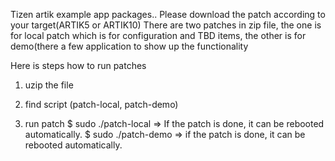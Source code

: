 Tizen artik example app packages..
Please download the patch according to your target(ARTIK5 or ARTIK10)
There are two patches in zip file, the one is for local patch which is for configuration and TBD items, 
the other is for demo(there a few application to show up the functionality

Here is steps how to run patches
1) uzip the file 

2) find script (patch-local, patch-demo)

3) run patch
 $ sudo ./patch-local
=> If the patch is done, it can be rebooted automatically.
 $ sudo ./patch-demo
=> if the patch is done, it can be rebooted automatically.
